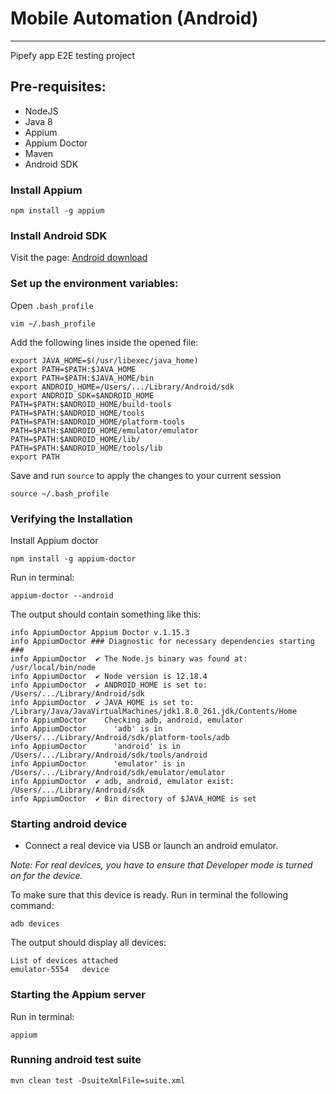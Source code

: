 # Mobile Automation (Android)
---

Pipefy app E2E testing project


## Pre-requisites:

- NodeJS
- Java 8
- Appium 
- Appium Doctor
- Maven
- Android SDK



### Install Appium

```
npm install -g appium
```

### Install Android SDK

Visit the page: [Android download](https://developer.android.com/studio#command-tools)


### Set up the environment variables:

Open `.bash_profile`

```
vim ~/.bash_profile
```

Add the following lines inside the opened file:

```
export JAVA_HOME=$(/usr/libexec/java_home)
export PATH=$PATH:$JAVA_HOME
export PATH=$PATH:$JAVA_HOME/bin
export ANDROID_HOME=/Users/.../Library/Android/sdk
export ANDROID_SDK=$ANDROID_HOME
PATH=$PATH:$ANDROID_HOME/build-tools
PATH=$PATH:$ANDROID_HOME/tools
PATH=$PATH:$ANDROID_HOME/platform-tools
PATH=$PATH:$ANDROID_HOME/emulator/emulator
PATH=$PATH:$ANDROID_HOME/lib/
PATH=$PATH:$ANDROID_HOME/tools/lib
export PATH
```

Save and run `source` to apply the changes to your current session

```
source ~/.bash_profile
```


### Verifying the Installation

Install Appium doctor

```
npm install -g appium-doctor
```


Run in terminal:

```
appium-doctor --android
```

The output should contain something like this:

```
info AppiumDoctor Appium Doctor v.1.15.3
info AppiumDoctor ### Diagnostic for necessary dependencies starting ###
info AppiumDoctor  ✔ The Node.js binary was found at: /usr/local/bin/node
info AppiumDoctor  ✔ Node version is 12.18.4
info AppiumDoctor  ✔ ANDROID_HOME is set to: /Users/.../Library/Android/sdk
info AppiumDoctor  ✔ JAVA_HOME is set to: /Library/Java/JavaVirtualMachines/jdk1.8.0_261.jdk/Contents/Home
info AppiumDoctor    Checking adb, android, emulator
info AppiumDoctor      'adb' is in /Users/.../Library/Android/sdk/platform-tools/adb
info AppiumDoctor      'android' is in /Users/.../Library/Android/sdk/tools/android
info AppiumDoctor      'emulator' is in /Users/.../Library/Android/sdk/emulator/emulator
info AppiumDoctor  ✔ adb, android, emulator exist: /Users/.../Library/Android/sdk
info AppiumDoctor  ✔ Bin directory of $JAVA_HOME is set
```


### Starting android device

- Connect a real device via USB or launch an android emulator. 

*Note: For real devices, you have to ensure that Developer mode is turned on for the device.*

To make sure that this device is ready. Run in terminal the following command:

```
adb devices
```

The output should display all devices:

```
List of devices attached
emulator-5554	device
```


### Starting the Appium server

Run in terminal:

```
appium
```


### Running android test suite


```
mvn clean test -DsuiteXmlFile=suite.xml
```

